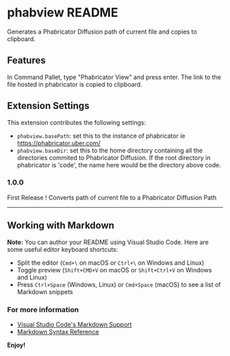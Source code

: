# phabview README

Generates a Phabricator Diffusion path of current file and copies to clipboard.

## Features

In Command Pallet, type "Phabricator View" and press enter. The link to the file hosted in phabricator is copied to clipboard.

## Extension Settings

This extension contributes the following settings:

* `phabview.basePath`: set this to the instance of phabricator ie https://phabricator.uber.com/
* `phabview.baseDir`: set this to the home directory containing all the directories commited to Phabricator Diffusion. If the root directory in phabricator is 'code', the name here would be the directory above code.

### 1.0.0

First Release ! Converts path of current file to a Phabricator Diffusion Path

-----------------------------------------------------------------------------------------------------------

## Working with Markdown

**Note:** You can author your README using Visual Studio Code.  Here are some useful editor keyboard shortcuts:

* Split the editor (`Cmd+\` on macOS or `Ctrl+\` on Windows and Linux)
* Toggle preview (`Shift+CMD+V` on macOS or `Shift+Ctrl+V` on Windows and Linux)
* Press `Ctrl+Space` (Windows, Linux) or `Cmd+Space` (macOS) to see a list of Markdown snippets

### For more information

* [Visual Studio Code's Markdown Support](http://code.visualstudio.com/docs/languages/markdown)
* [Markdown Syntax Reference](https://help.github.com/articles/markdown-basics/)

**Enjoy!**

